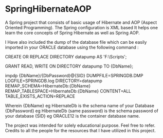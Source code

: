 # SpringHibernateAOP

A Spring project that consists of basic usage of Hibernate and AOP (Aspect Oriented Programming). The Spring configuration is XML based
It helps one learn the core concepts of Spring Hibernate as well as Spring AOP.

I Have also included the dump of the database file which can be easily imported in your ORACLE database
using the following command :

CREATE OR REPLACE DIRECTORY datapump AS 'F:\Scripts';

GRANT READ, WRITE ON DIRECTORY datapump TO {DbName};
 
impdp {DbName}/{DbPassword}@{SID} DUMPFILE=SPRINGDB.DMP LOGFILE=SPRINGDB.log DIRECTORY=datapump REMAP_SCHEMA=HibernateDb:{DbName} REMAP_TABLESPACE=HibernateDb:{DbName} CONTENT=ALL TABLE_EXISTS_ACTION=REPLACE

Wherein {DbName} eg HibernateDb is the schema name of your Database
{DbPassword} eg HibernateDb (same password) is the schema password of your database
{SID} eg ORACLE12 is the container database name.

The project was intended for solely educational purpose. Feel free to refer. Credits to all the people for the resources that I have utilized in this project.
